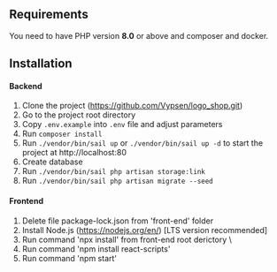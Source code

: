 ## Requirements
You need to have PHP version **8.0** or above and composer and docker.

## Installation

#### Backend
1. Clone the project (https://github.com/Vypsen/logo_shop.git)
2. Go to the project root directory
3. Copy `.env.example` into `.env` file and adjust parameters
4. Run `composer install` 
5. Run `./vendor/bin/sail up` or `./vendor/bin/sail up -d` to start the project at http://localhost:80
6. Create database
7. Run `./vendor/bin/sail php artisan storage:link`
8. Run `./vendor/bin/sail php artisan migrate --seed`


#### Frontend
1. Delete file package-lock.json from 'front-end' folder
2. Install Node.js (https://nodejs.org/en/) [LTS version recommended]
3. Run command 'npx install' from front-end root derictory \
4. Run command 'npm install react-scripts'
5. Run command 'npm start'

